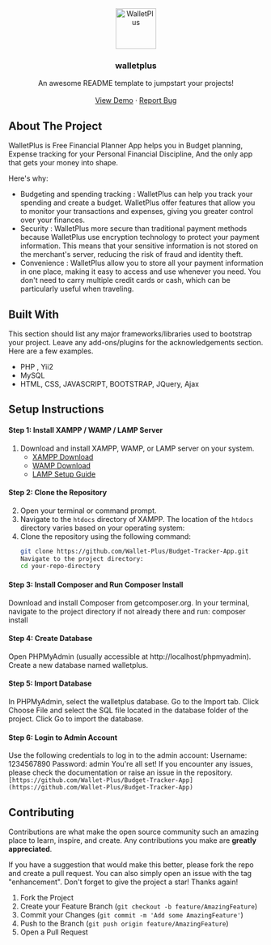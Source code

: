 <div align="center">
  <a href="https://beta.walletplus.in">
    <img src="https://walletplus.in/images/walletplus-icon.png" alt="WalletPlus" width="80" height="80">
  </a>

  <h3 align="center">walletplus</h3>

  <p align="center">
    An awesome README template to jumpstart your projects!
    <br />
    <br />
    <a href="https://beta.walletplus.in">View Demo</a>
    ·
    <a href="https://github.com/Wallet-Plus/Budget-Tracker-App/issues">Report Bug</a>
  </p>
</div>

<!-- ABOUT THE PROJECT -->
## About The Project

WalletPlus is Free Financial Planner App helps you in Budget planning, Expense tracking for your Personal Financial Discipline, And the only app that gets your money into shape.

Here's why:
* Budgeting and spending tracking : WalletPlus can help you track your spending and create a budget. WalletPlus offer features that allow you to monitor your transactions and expenses, giving you greater control over your finances.
* Security : WalletPlus more secure than traditional payment methods because WalletPlus use encryption technology to protect your payment information. This means that your sensitive information is not stored on the merchant's server, reducing the risk of fraud and identity theft.
* Convenience : WalletPlus allow you to store all your payment information in one place, making it easy to access and use whenever you need. You don't need to carry multiple credit cards or cash, which can be particularly useful when traveling.



## Built With
This section should list any major frameworks/libraries used to bootstrap your project. Leave any add-ons/plugins for the acknowledgements section. Here are a few examples.

* PHP , Yii2
* MySQL
* HTML, CSS, JAVASCRIPT, BOOTSTRAP, JQuery, Ajax

## Setup Instructions

#### Step 1: Install XAMPP / WAMP / LAMP Server
1. Download and install XAMPP, WAMP, or LAMP server on your system.
   - [XAMPP Download](https://sourceforge.net/projects/xampp/files/XAMPP%20Windows/7.4.33/xampp-windows-x64-7.4.33-0-VC15-installer.exe/download)
   - [WAMP Download](http://www.wampserver.com/en/)
   - [LAMP Setup Guide](https://www.digitalocean.com/community/tutorials/how-to-install-linux-apache-mysql-php-lamp-stack-ubuntu-20-04)

#### Step 2: Clone the Repository
2. Open your terminal or command prompt.
3. Navigate to the `htdocs` directory of XAMPP. The location of the `htdocs` directory varies based on your operating system:
4. Clone the repository using the following command:
   ```bash
   git clone https://github.com/Wallet-Plus/Budget-Tracker-App.git
   Navigate to the project directory:
   cd your-repo-directory
   
#### Step 3: Install Composer and Run Composer Install
Download and install Composer from getcomposer.org.
In your terminal, navigate to the project directory if not already there and run:
composer install

#### Step 4: Create Database
Open PHPMyAdmin (usually accessible at http://localhost/phpmyadmin).
Create a new database named walletplus.

#### Step 5: Import Database
In PHPMyAdmin, select the walletplus database.
Go to the Import tab.
Click Choose File and select the SQL file located in the database folder of the project.
Click Go to import the database.

#### Step 6: Login to Admin Account
Use the following credentials to log in to the admin account:
Username: 1234567890
Password: admin
You're all set! If you encounter any issues, please check the documentation or raise an issue in the repository. `[https://github.com/Wallet-Plus/Budget-Tracker-App](https://github.com/Wallet-Plus/Budget-Tracker-App)` 


<!-- CONTRIBUTING -->
## Contributing

Contributions are what make the open source community such an amazing place to learn, inspire, and create. Any contributions you make are **greatly appreciated**.

If you have a suggestion that would make this better, please fork the repo and create a pull request. You can also simply open an issue with the tag "enhancement".
Don't forget to give the project a star! Thanks again!

1. Fork the Project
2. Create your Feature Branch (`git checkout -b feature/AmazingFeature`)
3. Commit your Changes (`git commit -m 'Add some AmazingFeature'`)
4. Push to the Branch (`git push origin feature/AmazingFeature`)
5. Open a Pull Request
